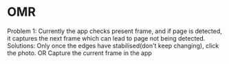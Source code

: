 # OMR

Problem 1: Currently the app checks present frame, and if page is detected, it captures the next frame which can lead to page not being detected. 
Solutions: Only once the edges have stabilised(don't keep changing), click the photo. OR Capture the current frame in the app

